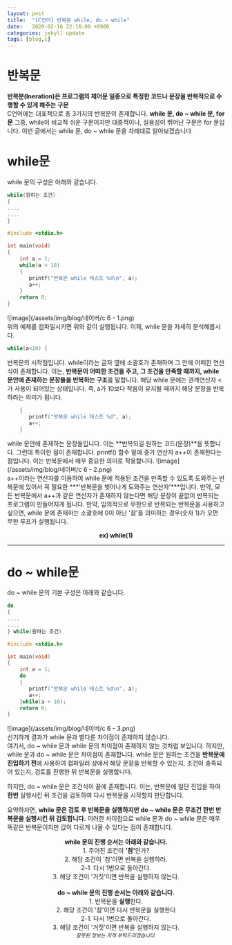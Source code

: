 ```yaml
---
layout: post
title:  "[C언어] 반복문 while, do ~ while"
date:   2020-02-16 22:16:00 +0900
categories: jekyll update
tags: [blog,c]
---
```

# 반복문
**반복분(Ineration)은 프로그램의 제어문 일종으로 특정한 코드나 문장을 반복적으로 수행할 수 있게 해주는 구문**  
C언어에는 대표적으로 총 3가지의 반복문이 존재합니다.
**while 문, do ~ while 문, for 문**
그중, while이 비교적 쉬운 구문이지만 대중적이나, 실용성이 뛰어난 구문은 for 문입니다.
이번 글에서는 while 문, do ~ while 문을 차례대로 알아보겠습니다
# while문
while 문의 구성은 아래와 같습니다.

```c
while(원하는 조건)
{
....
....
}
```

```c
#include <stdio.h>

int main(void)
{
    int a = 1;
    while(a < 10)
    {
       printf("반복문 while 테스트 %d\n", a);
       a++;
    }
    return 0;
}
```

![image](/assets/img/blog/네이버/c 6 - 1.png) <br>
위의 예제를 컴파일시키면 위와 같이 실행됩니다.
이제, while 문을 자세히 분석해봅시다.

```c
while(a<10) {
```

반복문의 시작점입니다.
while이라는 글자 옆에 소괄호가 존재하며 그 안에 어떠한 연산식이 존재합니다.
이는, **반복문이 어떠한 조건을 주고, 그 조건을 만족할 때까지, while 문안에 존재하는 문장들을
반복하는 구조**를 말합니다.
해당 while 문에는 관계연산자 < 가 사용이 되어있는 상태입니다.
즉, a가 10보다 작음이 유지될 때까지 해당 문장을 반복하라는 의미가 됩니다.

```c
    {
       printf("반복문 while 테스트 %d", a);
       a++;
    }
```

while 문안에 존재하는 문장들입니다.
이는 **반복되길 원하는 코드(문장)**을 뜻합니다.
그런데 특이한 점이 존재합니다.
printf() 함수 밑에 증가 연산자 a++이 존재한다는 점입니다.
이는 반복문에서 매우 중요한 의미로 작용합니다.
![image](/assets/img/blog/네이버/c 6 - 2.png) <br>
a++이라는 연산자를 이용하여 while 문에 적용된 조건을 만족할 수 있도록 도와주는
반복문에 있어서 꼭 필요한 ***'반복문을 벗어나게 도와주는 연산자'***입니다.
만약, 모든 반복문에서 a++과 같은 연산자가 존재하지 않는다면 
해당 문장이 끝없이 반복되는 프로그램이 만들어지게 됩니다.
만약, 임의적으로 무한으로 반복되는 반복문을 사용하고 싶으면,
while 문에 존재하는 소괄호에 0이 아닌 '참'을 의미하는 경우(숫자 1)가 오면 무한 루프가
실행됩니다.
<center><b>ex) while(1)</b></center>

---

# do ~ while문
do ~ while 문의 기본 구성은 아래와 같습니다.

```c
do
{
....
....
} while(원하는 조건)
```

```c
#include <stdio.h>

int main(void)
{
    int a = 1;
    do
    {
       printf("반복문 while 테스트 %d\n", a);
       a++;
    }while(a < 10);
    return 0;
}
```

![image](/assets/img/blog/네이버/c 6 - 3.png) <br>
신기하게 결과가 while 문과 별다른 차이점이 존재하지 않습니다.  
여기서, do ~ while 문과 while 문의 차이점이 존재하지 않는 것처럼 보입니다.
하지만, while 문과 do ~ while 문은 차이점이 존재합니다.
while 문은 원하는 조건을 **반복문에 진입하기 전**에 사용하여
컴파일러 상에서 해당 문장을 반복할 수 있는지, 조건이 충족되어 있는지, 검토를 진행한 뒤
반복문을 실행합니다.  
  
하지만, do ~ while 문은 조건식이 끝에 존재합니다.
이는, 반복문에 일단 진입을 하여 **한번** 실행시킨 뒤 조건을 검토하여
다시 반복문을 시작할지 판단합니다.  
  
요약하자면, **while 문은 검토 후 반복문을 실행하지만
do ~ while 문은 무조건 한번 반복문을 실행시킨 뒤 검토합니다.**
이러한 차이점으로 while 문과 do ~ while 문은 매우 똑같은 반복문이지만
값이 다르게 나올 수 있다는 점이 존재합니다.
  
<center>
<b>while 문의 진행 순서는 아래와 같습니다.</b><br>
1. 주어진 조건이 <b>'참'</b>인가? <br>
2. 해당 조건이 '참'이면 반복을 실행하라.<br>
2-1. 다시 1번으로 돌아간다.<br>
3. 해당 조건이 '거짓'이면 반복을 실행하지 않는다.<br><br>
<b>do ~ while 문의 진행 순서는 아래와 같습니다.</b><br>
1. 반복문을 <b>실행</b>한다.<br>
2. 해당 조건이 '참'이면 다시 반복문을 실행한다<br>
2-1. 다시 1번으로 돌아간다.<br>
3. 해당 조건이 '거짓'이면 반복을 실행하지 않는다.<br>
</center>
  
<center><small><i>잘못된 정보는 지적 부탁드리겠습니다.</i></small></center>